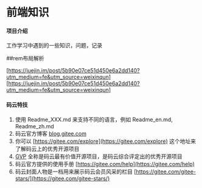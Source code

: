# 前端知识

#### 项目介绍
工作学习中遇到的一些知识，问题，记录

##rem布局解析

 [https://juejin.im/post/5b90e07ce51d450e6a2dd140?utm_medium=fe&utm_source=weixinqun] 
 [https://juejin.im/post/5b90e07ce51d450e6a2dd140?utm_medium=fe&utm_source=weixinqun]


#### 码云特技

1. 使用 Readme\_XXX.md 来支持不同的语言，例如 Readme\_en.md, Readme\_zh.md
2. 码云官方博客 [blog.gitee.com](https://blog.gitee.com)
3. 你可以 [https://gitee.com/explore](https://gitee.com/explore) 这个地址来了解码云上的优秀开源项目
4. [GVP](https://gitee.com/gvp) 全称是码云最有价值开源项目，是码云综合评定出的优秀开源项目
5. 码云官方提供的使用手册 [https://gitee.com/help](https://gitee.com/help)
6. 码云封面人物是一档用来展示码云会员风采的栏目 [https://gitee.com/gitee-stars/](https://gitee.com/gitee-stars/)